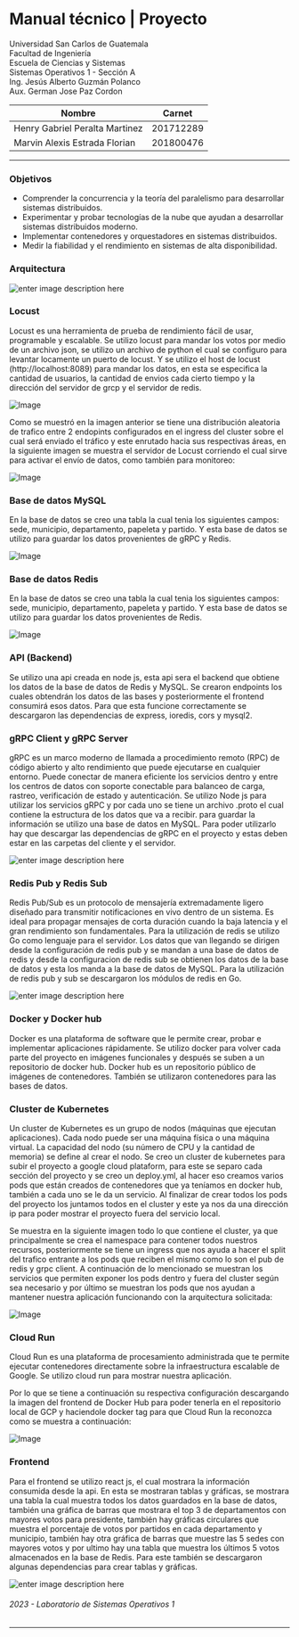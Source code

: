﻿# Manual técnico | Proyecto

Universidad San Carlos de Guatemala <br>
Facultad de Ingeniería <br>
Escuela de Ciencias y Sistemas <br>
Sistemas Operativos 1 - Sección A <br>
Ing. Jesús Alberto Guzmán Polanco <br>
Aux. German Jose Paz Cordon <br>


| Nombre | Carnet |
|--|--|
| Henry Gabriel Peralta Martinez | 201712289  |
| Marvin Alexis Estrada Florian | 201800476 |

---
### Objetivos

 - Comprender la concurrencia y la teoría del paralelismo para desarrollar
sistemas distribuidos.
 - Experimentar y probar tecnologías de la nube que ayudan a desarrollar
sistemas distribuidos moderno.
 - Implementar contenedores y orquestadores en sistemas distribuidos.
 - Medir la fiabilidad y el rendimiento en sistemas de alta disponibilidad.

### Arquitectura

![enter image description here](https://i.ibb.co/D8nh7jR/Arquitectura.png)

### Locust
Locust es una herramienta de prueba de rendimiento fácil de usar, programable y escalable. Se utilizo locust para mandar los votos por medio de un archivo json, se utilizo un archivo de python el cual se configuro para levantar locamente un puerto de locust. Y se utilizo el host de locust (http://localhost:8089) para mandar los datos, en esta se especifica la cantidad de usuarios, la cantidad de envios cada cierto tiempo y la dirección del servidor de grcp y el servidor de redis.

![Image](Locust_01.png "GCP")

Como se muestró en la imagen anterior se tiene una distribución aleatoria de trafico entre 2 endopints configurados en el ingress del cluster sobre el cual será enviado el tráfico y este enrutado hacia sus respectivas áreas, en la siguiente imagen se muestra el servidor de Locust corriendo el cual sirve para activar el envío de datos, como también para monitoreo:

![Image](Locust_02.png "GCP")


### Base de datos MySQL
En la base de datos se creo una tabla la cual tenia los siguientes campos: sede, municipio, departamento, papeleta y partido. Y esta base de datos se utilizo para guardar los datos provenientes de gRPC y Redis.

![Image](DB_02.png "GCP")

### Base de datos Redis
En la base de datos se creo una tabla la cual tenia los siguientes campos: sede, municipio, departamento, papeleta y partido. Y esta base de datos se utilizo para guardar los datos provenientes de Redis.

![Image](DB_01.png "GCP")


### API (Backend)
Se utilizo una api creada en node js, esta api sera el backend que obtiene los datos de la base de datos de Redis y MySQL. Se crearon endpoints los cuales obtendrán los datos de las bases y posteriormente el frontend consumirá esos datos. Para que esta funcione correctamente se descargaron las dependencias de express, ioredis, cors y mysql2.

### gRPC Client y gRPC Server
gRPC es un marco moderno de llamada a procedimiento remoto (RPC) de código abierto y alto rendimiento que puede ejecutarse en cualquier entorno. Puede conectar de manera eficiente los servicios dentro y entre los centros de datos con soporte conectable para balanceo de carga, rastreo, verificación de estado y autenticación. Se utilizo Node js para utilizar los servicios gRPC y por cada uno se tiene un archivo .proto el cual contiene la estructura de los datos que va a recibir. para guardar la información se utilizo una base de datos en MySQL. Para poder utilizarlo hay que descargar las dependencias de gRPC en el proyecto y estas deben estar en las carpetas del cliente y el servidor.

![enter image description here](https://i.ibb.co/YtFYb0r/grpc.png)

### Redis Pub y Redis Sub
Redis Pub/Sub es un protocolo de mensajería extremadamente ligero diseñado para transmitir notificaciones en vivo dentro de un sistema. Es ideal para propagar mensajes de corta duración cuando la baja latencia y el gran rendimiento son fundamentales. Para la utilización de redis se utilizo Go como lenguaje para el servidor. Los datos que van llegando se dirigen desde la configuración de redis pub y se mandan a una base de datos de redis y desde la configuracion de redis sub se obtienen los datos de la base de datos y esta los manda a la base de datos de MySQL. Para la utilización de redis pub y sub se descargaron los módulos de redis en Go.

![enter image description here](https://i.ibb.co/LnKQ28y/redis-pub-sub.png)


### Docker y Docker hub
Docker es una plataforma de software que le permite crear, probar e implementar aplicaciones rápidamente. Se utilizo docker para volver cada parte del proyecto en imágenes funcionales y después se suben a un repositorio de docker hub. Docker hub es un repositorio público de imágenes de contenedores. También se utilizaron contenedores para las bases de datos.

### Cluster de Kubernetes
Un cluster de Kubernetes es un grupo de nodos (máquinas que ejecutan aplicaciones). Cada nodo puede ser una máquina física o una máquina virtual. La capacidad del nodo (su número de CPU y la cantidad de memoria) se define al crear el nodo.
Se creo un cluster de kubernetes para subir el proyecto a google cloud plataform, para este se separo cada sección del proyecto y se creo un deploy.yml, al hacer eso creamos varios pods que están creados de contenedores que ya teníamos en docker hub, también a cada uno se le da un servicio. Al finalizar de crear todos los pods del proyecto los juntamos todos en el cluster y este ya nos da una dirección ip para poder mostrar el proyecto fuera del servicio local.

Se muestra en la siguiente imagen todo lo que contiene el cluster, ya que principalmente se crea el namespace para contener todos nuestros recursos, posteriormente se tiene un ingress que nos ayuda a hacer el split del trafico entrante a los pods que reciben el mismo como lo son  el pub de redis y grpc client. A continuación de lo mencionado se muestran los servicios que permiten exponer los pods dentro y fuera del cluster según sea necesario y por último se muestran los pods que nos ayudan a mantener nuestra aplicación funcionando con la arquitectura solicitada: 

![Image](K8S_01.png "GCP")

### Cloud Run
Cloud Run es una plataforma de procesamiento administrada que te permite ejecutar contenedores directamente sobre la infraestructura escalable de Google. Se utilizo cloud run para mostrar nuestra aplicación.

Por lo que se tiene a continuación su respectiva configuración descargando la imagen del frontend de Docker Hub para poder tenerla en el repositorio local de GCP y haciendole docker tag para que Cloud Run la reconozca como se muestra a continuación:

![Image](CloudRun_01.png "GCP")


### Frontend
Para el frontend se utilizo react js, el cual mostrara la información consumida desde la api. En esta se mostraran tablas y gráficas, se mostrara una tabla la cual muestra todos los datos guardados en la base de datos, también una gráfica de barras que mostrara el top 3 de departamentos con mayores votos para presidente, también hay gráficas circulares que muestra el porcentaje de votos por partidos en cada departamento y municipio, también hay otra gráfica de barras que muestre las 5 sedes con mayores votos y por ultimo hay una tabla que muestra los últimos 5 votos almacenados en la base de Redis. Para este también se descargaron algunas dependencias para crear tablas y gráficas. 

![enter image description here](https://i.ibb.co/3TbsM6L/frontend.png)

###### _2023 - Laboratorio de Sistemas Operativos 1_
---
